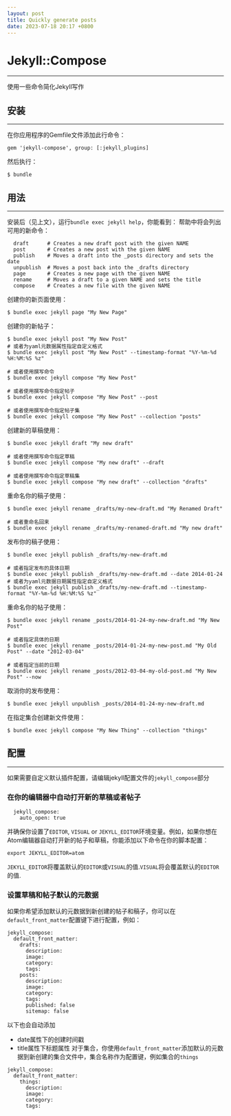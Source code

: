 ```yaml
---
layout: post
title: Quickly generate posts
date: 2023-07-18 20:17 +0800
---
```

# Jekyll::Compose
---
使用一些命令简化Jekyll写作
## 安装
---
在你应用程序的Gemfile文件添加此行命令：

```
gem 'jekyll-compose', group: [:jekyll_plugins]
```

然后执行：
```
$ bundle
```

## 用法
---
安装后（见上文），运行`bundle exec jekyll help`，你能看到：
帮助中将会列出可用的新命令：
```
  draft      # Creates a new draft post with the given NAME
  post       # Creates a new post with the given NAME
  publish    # Moves a draft into the _posts directory and sets the date
  unpublish  # Moves a post back into the _drafts directory
  page       # Creates a new page with the given NAME
  rename     # Moves a draft to a given NAME and sets the title
  compose    # Creates a new file with the given NAME
```
创建你的新页面使用：
```
$ bundle exec jekyll page "My New Page"
```
创建你的新帖子：
```
$ bundle exec jekyll post "My New Post"
# 或者为yaml元数据属性指定自定义格式
$ bundle exec jekyll post "My New Post" --timestamp-format "%Y-%m-%d %H:%M:%S %z"
```
```
# 或者使用撰写命令
$ bundle exec jekyll compose "My New Post"
```
```
# 或者使用撰写命令指定帖子
$ bundle exec jekyll compose "My New Post" --post
```
```
# 或者使用撰写命令指定帖子集
$ bundle exec jekyll compose "My New Post" --collection "posts"
```
创建新的草稿使用：
```
$ bundle exec jekyll draft "My new draft"
```
```
# 或者使用撰写命令指定草稿
$ bundle exec jekyll compose "My new draft" --draft
```
```
# 或者使用撰写命令指定草稿集
$ bundle exec jekyll compose "My new draft" --collection "drafts"
```
重命名你的稿子使用：
```
$ bundle exec jekyll rename _drafts/my-new-draft.md "My Renamed Draft"
```
```
# 或者重命名回来
$ bundle exec jekyll rename _drafts/my-renamed-draft.md "My new draft"
```
发布你的稿子使用：
```
$ bundle exec jekyll publish _drafts/my-new-draft.md
```
```
# 或者指定发布的具体日期
$ bundle exec jekyll publish _drafts/my-new-draft.md --date 2014-01-24
# 或者为yaml元数据日期属性指定自定义格式
$ bundle exec jekyll publish _drafts/my-new-draft.md --timestamp-format "%Y-%m-%d %H:%M:%S %z"
```
重命名你的帖子使用：
```
$ bundle exec jekyll rename _posts/2014-01-24-my-new-draft.md "My New Post"
```
```
# 或者指定具体的日期
$ bundle exec jekyll rename _posts/2014-01-24-my-new-post.md "My Old Post" --date "2012-03-04"
```
```
# 或者指定当前的日期
$ bundle exec jekyll rename _posts/2012-03-04-my-old-post.md "My New Post" --now
```
取消你的发布使用：
```
$ bundle exec jekyll unpublish _posts/2014-01-24-my-new-draft.md
```
在指定集合创建新文件使用：
```
$ bundle exec jekyll compose "My New Thing" --collection "things"
```
## 配置
---
如果需要自定义默认插件配置，请编辑jekyll配置文件的`jekyll_compose`部分
### 在你的编辑器中自动打开新的草稿或者帖子
```
  jekyll_compose:
    auto_open: true
```
并确保你设置了`EDITOR`, `VISUAL` or `JEKYLL_EDITOR`环境变量。例如，如果你想在Atom编辑器自动打开新的帖子和草稿，你能添加以下命令在你的脚本配置：
```
export JEKYLL_EDITOR=atom
```
`JEKYLL_EDITOR`将覆盖默认的`EDITOR`或`VISUAL`的值.`VISUAL`将会覆盖默认的`EDITOR`的值.
### 设置草稿和帖子默认的元数据
如果你希望添加默认的元数据到新创建的帖子和稿子，你可以在`default_front_matter`配置键下进行配置，例如：
```
jekyll_compose:
  default_front_matter:
    drafts:
      description:
      image:
      category:
      tags:
    posts:
      description:
      image:
      category:
      tags:
      published: false
      sitemap: false
```
以下也会自动添加
- date属性下的创建时间戳
- title属性下标题属性
对于集合，你使用`default_front_matter`添加默认的元数据到新创建的集合文件中，集合名称作为配置键，例如集合的`things`

```
jekyll_compose:
  default_front_matter:
    things:
      description:
      image:
      category:
      tags:
```